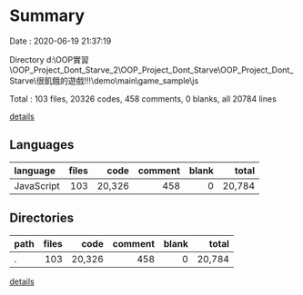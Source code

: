 # Summary

Date : 2020-06-19 21:37:19

Directory d:\OOP實習\OOP_Project_Dont_Starve_2\OOP_Project_Dont_Starve\OOP_Project_Dont_Starve\很飢餓的遊戲!!!\demo\main\game_sample\js

Total : 103 files,  20326 codes, 458 comments, 0 blanks, all 20784 lines

[details](details.md)

## Languages
| language | files | code | comment | blank | total |
| :--- | ---: | ---: | ---: | ---: | ---: |
| JavaScript | 103 | 20,326 | 458 | 0 | 20,784 |

## Directories
| path | files | code | comment | blank | total |
| :--- | ---: | ---: | ---: | ---: | ---: |
| . | 103 | 20,326 | 458 | 0 | 20,784 |

[details](details.md)